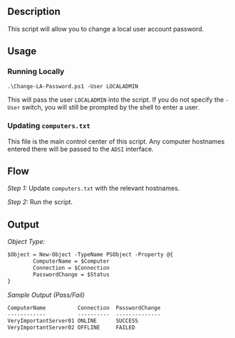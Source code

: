 ## Description

This script will allow you to change a local user account password.

## Usage

### Running Locally

```ps
.\Change-LA-Password.ps1 -User LOCALADMIN
```

This will pass the user `LOCALADMIN` into the script. If you do not specify the `-User` switch,
you will still be prompted by the shell to enter a user.

### Updating `computers.txt`

This file is the main control center of this script.
Any computer hostnames entered there will be passed to the `ADSI` interface.

## Flow

*Step 1:*
Update `computers.txt` with the relevant hostnames.

*Step 2:*
Run the script.

## Output

*Object Type:*

```ps
$Object = New-Object -TypeName PSObject -Property @{
        ComputerName = $Computer
        Connection = $Connection
        PasswordChange = $Status
}
```

*Sample Output (Pass/Fail)*

```ps
ComputerName          Connection  PasswordChange
------------          ----------  --------------
VeryImportantServer01 ONLINE      SUCCESS
VeryImportantServer02 OFFLINE     FAILED
```
